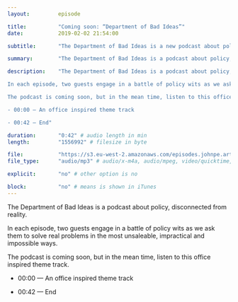 ```yaml
---
layout: 		episode

title: 			"Coming soon: “Department of Bad Ideas”"
date: 			2019-02-02 21:54:00

subtitle: 		"The Department of Bad Ideas is a new podcast about policy, disconnected from reality. Coming soon."

summary: 		"The Department of Bad Ideas is a podcast about policy, disconnected from reality. In each episode, two guests engage in a battle of policy wits as we ask them to solve real problems in the most unsaleable, impractical and impossible ways. The podcast is coming soon, but in the mean time, listen to this office inspired theme track."

description: 	"The Department of Bad Ideas is a podcast about policy, disconnected from reality.

In each episode, two guests engage in a battle of policy wits as we ask them to solve real problems in the most unsaleable, impractical and impossible ways. 

The podcast is coming soon, but in the mean time, listen to this office inspired theme track.

- 00:00 — An office inspired theme track

- 00:42 — End"

duration: 		"0:42" # audio length in min
length: 		"1556992" # filesize in byte

file: 			"https://s3.eu-west-2.amazonaws.com/episodes.johnpe.art/dept-of-bad-ideas/DepartmentOfBadIdeas.mp3"
file_type: 		"audio/mp3" # audio/x-m4a, audio/mpeg, video/quicktime, video/mp4, video/x-m4v, application/pdf, and document/x-epub

explicit: 		"no" # other option is no

block: 			"no" # means is shown in iTunes
---
```


The Department of Bad Ideas is a podcast about policy, disconnected from reality.

In each episode, two guests engage in a battle of policy wits as we ask them to solve real problems in the most unsaleable, impractical and impossible ways. 

The podcast is coming soon, but in the mean time, listen to this office inspired theme track.

- 00:00 — An office inspired theme track

- 00:42 — End